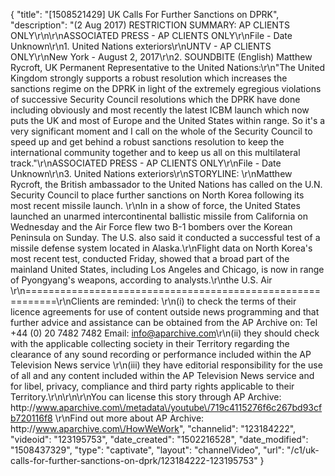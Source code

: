 {
    "title": "[1508521429] UK Calls For Further Sanctions on DPRK",
    "description": "(2 Aug 2017) RESTRICTION SUMMARY: AP CLIENTS ONLY\r\n\r\nASSOCIATED PRESS - AP CLIENTS ONLY\r\nFile - Date Unknown\r\n1. United Nations exteriors\r\nUNTV - AP CLIENTS ONLY\r\nNew York - August 2, 2017\r\n2. SOUNDBITE (English) Matthew Rycroft, UK Permanent Representative to the United Nations:\r\n\"The United Kingdom strongly supports a robust resolution which increases the sanctions regime on the DPRK in light of the extremely egregious violations of successive  Security Council resolutions which the DPRK have done including obviously and most recently the latest ICBM launch which now puts the UK and most of Europe and the United States within range. So it's a very significant moment and I call on the whole of the Security Council to speed up and get behind a robust sanctions resolution to keep the international community together and to keep us all on this multilateral track.\"\r\nASSOCIATED PRESS - AP CLIENTS ONLY\r\nFile - Date Unknown\r\n3. United Nations exteriors\r\nSTORYLINE: \r\nMatthew Rycroft, the British ambassador to the United Nations has called on the U.N. Security Council to place further sanctions on North Korea following its most recent missile launch. \r\nIn in a show of force, the United States launched an unarmed intercontinental ballistic missile from California on Wednesday and the Air Force flew two B-1 bombers over the Korean Peninsula on Sunday. The U.S. also said it conducted a successful test of a missile defense system located in Alaska.\r\nFlight data on North Korea's most recent test, conducted Friday, showed that a broad part of the mainland United States, including Los Angeles and Chicago, is now in range of Pyongyang's weapons, according to analysts.\r\nthe U.S. Air \r\n===========================================================\r\nClients are reminded: \r\n(i) to check the terms of their licence agreements for use of content outside news programming and that further advice and assistance can be obtained from the AP Archive on: Tel +44 (0) 20 7482 7482 Email: info@aparchive.com\r\n(ii) they should check with the applicable collecting society in their Territory regarding the clearance of any sound recording or performance included within the AP Television News service \r\n(iii) they have editorial responsibility for the use of all and any content included within the AP Television News service and for libel, privacy, compliance and third party rights applicable to their Territory.\r\n\r\n\r\nYou can license this story through AP Archive: http:\/\/www.aparchive.com\/metadata\/youtube\/719c4115276f6c267bd93cfb720116f8 \r\nFind out more about AP Archive: http:\/\/www.aparchive.com\/HowWeWork",
    "channelid": "123184222",
    "videoid": "123195753",
    "date_created": "1502216528",
    "date_modified": "1508437329",
    "type": "captivate",
    "layout": "channelVideo",
    "url": "\/c1\/uk-calls-for-further-sanctions-on-dprk\/123184222-123195753"
}